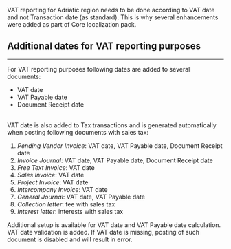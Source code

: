 VAT reporting for Adriatic region needs to be done according to VAT date and not Transaction date (as standard). This is why several enhancements were added as part of Core localization pack. 

## **Additional dates for VAT reporting purposes** ##
-----
 
For VAT reporting purposes following dates are added to several documents:

* VAT date
* VAT Payable date
* Document Receipt date
<br/><br/>


VAT date is also added to Tax transactions and is generated automatically when posting following documents with sales tax:

1.	_Pending Vendor Invoice_:  VAT date, VAT Payable date, Document Receipt date
2.	_Invoice Journal_:   VAT date, VAT Payable date, Document Receipt date
3.	_Free Text Invoice_:  VAT date
4.	_Sales Invoice_:  VAT date
5.	_Project Invoice_:  VAT date
6.	_Intercompany Invoice_:  VAT date
7.	_General Journal_:  VAT date, VAT Payable date
8.	_Collection letter_:  fee with sales tax
9.	_Interest letter_:  interests with sales tax

Additional setup is available for VAT date and VAT Payable date calculation. VAT date validation is added. If VAT date is missing, posting of such document is disabled and will result in error.  
